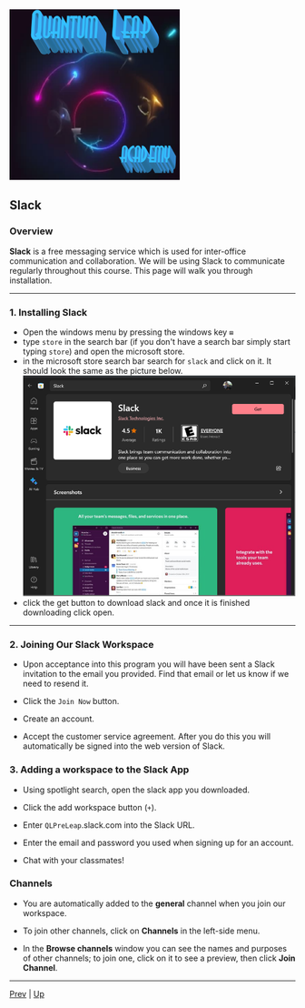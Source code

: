 <img src="../../images/QuantumLeapAcademy.png" alt="Quantum Leap Logo" width="300" height="300">

## Slack

### Overview
**Slack** is a free messaging service which is used for inter-office communication and collaboration. We will be using Slack to communicate regularly throughout this course. This page will walk you through installation.
<hr />

### 1. Installing Slack

* Open the windows menu by pressing the windows key `⊞`
* type `store` in the search bar (if you don't have a search bar simply start typing `store`) and open the microsoft store.
* in the microsoft store search bar search for `slack` and click on it. It should look the same as the picture below.
![Slack](../../images/Slack.png)
* click the get button to download slack and once it is finished downloading click open.

<hr>

### 2. Joining Our Slack Workspace

* Upon acceptance into this program you will have been sent a Slack invitation to the email you provided. Find that email or let us know if we need to resend it.

* Click the `Join Now` button.

* Create an account.

* Accept the customer service agreement. After you do this you will automatically be signed into the web version of Slack.

### 3. Adding a workspace to the Slack App

* Using spotlight search, open the slack app you downloaded.

* Click the add workspace button (`+`).

* Enter `QLPreLeap`.slack.com into the Slack URL.

* Enter the email and password you used when signing up for an account.


* Chat with your classmates!

### Channels

* You are automatically added to the **general** channel when you join our workspace.

* To join other channels, click on **Channels** in the left-side menu.

* In the **Browse channels** window you can see the names and purposes of other channels; to join one, click on it to see a preview, then click **Join Channel**.

<hr>

[Prev](vscode.md) | [Up](README.md)

